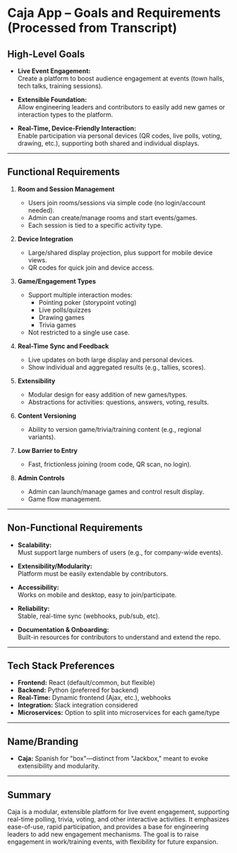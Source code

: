 # Caja App – Goals and Requirements (Processed from Transcript)

## High-Level Goals

- **Live Event Engagement:**  
  Create a platform to boost audience engagement at events (town halls, tech talks, training sessions).

- **Extensible Foundation:**  
  Allow engineering leaders and contributors to easily add new games or interaction types to the platform.

- **Real-Time, Device-Friendly Interaction:**  
  Enable participation via personal devices (QR codes, live polls, voting, drawing, etc.), supporting both shared and individual displays.

---

## Functional Requirements

1. **Room and Session Management**
   - Users join rooms/sessions via simple code (no login/account needed).
   - Admin can create/manage rooms and start events/games.
   - Each session is tied to a specific activity type.

2. **Device Integration**
   - Large/shared display projection, plus support for mobile device views.
   - QR codes for quick join and device access.

3. **Game/Engagement Types**
   - Support multiple interaction modes:
     - Pointing poker (storypoint voting)
     - Live polls/quizzes
     - Drawing games
     - Trivia games
   - Not restricted to a single use case.

4. **Real-Time Sync and Feedback**
   - Live updates on both large display and personal devices.
   - Show individual and aggregated results (e.g., tallies, scores).

5. **Extensibility**
   - Modular design for easy addition of new games/types.
   - Abstractions for activities: questions, answers, voting, results.

6. **Content Versioning**
   - Ability to version game/trivia/training content (e.g., regional variants).

7. **Low Barrier to Entry**
   - Fast, frictionless joining (room code, QR scan, no login).

8. **Admin Controls**
   - Admin can launch/manage games and control result display.
   - Game flow management.

---

## Non-Functional Requirements

- **Scalability:**  
  Must support large numbers of users (e.g., for company-wide events).

- **Extensibility/Modularity:**  
  Platform must be easily extendable by contributors.

- **Accessibility:**  
  Works on mobile and desktop, easy to join/participate.

- **Reliability:**  
  Stable, real-time sync (webhooks, pub/sub, etc).

- **Documentation & Onboarding:**  
  Built-in resources for contributors to understand and extend the repo.

---

## Tech Stack Preferences

- **Frontend:** React (default/common, but flexible)
- **Backend:** Python (preferred for backend)
- **Real-Time:** Dynamic frontend (Ajax, etc.), webhooks
- **Integration:** Slack integration considered
- **Microservices:** Option to split into microservices for each game/type

---

## Name/Branding

- **Caja:** Spanish for "box"—distinct from "Jackbox," meant to evoke extensibility and modularity.

---

## Summary

Caja is a modular, extensible platform for live event engagement, supporting real-time polling, trivia, voting, and other interactive activities. It emphasizes ease-of-use, rapid participation, and provides a base for engineering leaders to add new engagement mechanisms. The goal is to raise engagement in work/training events, with flexibility for future expansion.
